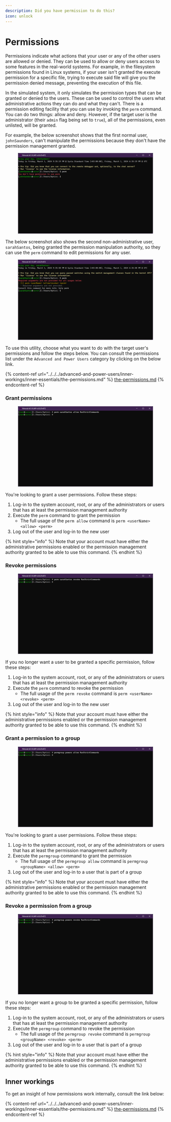 ```yaml
---
description: Did you have permission to do this?
icon: unlock
---
```


# Permissions

Permissions indicate what actions that your user or any of the other users are allowed or denied. They can be used to allow or deny users access to some features in the real-world systems. For example, in the filesystem permissions found in Linux systems, if your user isn't granted the execute permission for a specific file, trying to execute said file will give you the permission denied message, preventing the execution of this file.

In the simulated system, it only simulates the permission types that can be granted or denied to the users. These can be used to control the users what administrative actions they can do and what they can't. There is a permission editing facility that you can use by invoking the `perm` command. You can do two things: allow and deny. However, if the target user is the administrator (their `admin` flag being set to `true`), all of the permissions, even unlisted, will be granted.

For example, the below screenshot shows that the first normal user, `johnSaunders`, can't manipulate the permissions because they don't have the permission management granted.

<figure><img src="../../../.gitbook/assets/060-permdemo1.png" alt=""><figcaption></figcaption></figure>

The below screenshot also shows the second non-administrative user, `sarahSantos`, being granted the permission manipulation authority, so they can use the `perm` command to edit permissions for any user.

<figure><img src="../../../.gitbook/assets/061-permdemo2.png" alt=""><figcaption></figcaption></figure>

To use this utility, choose what you want to do with the target user's permissions and follow the steps below. You can consult the permissions list under the `Advanced and Power Users` category by clicking on the below link.

{% content-ref url="../../../advanced-and-power-users/inner-workings/inner-essentials/the-permissions.md" %}
[the-permissions.md](../../../advanced-and-power-users/inner-workings/inner-essentials/the-permissions.md)
{% endcontent-ref %}

### Grant permissions

<figure><img src="../../../.gitbook/assets/056-permallow.png" alt=""><figcaption></figcaption></figure>

You're looking to grant a user permissions. Follow these steps:

1. Log-in to the system account, root, or any of the administrators or users that has at least the permission management authority
2. Execute the `perm` command to grant the permission
   * The full usage of the `perm allow` command is `perm <userName> <allow> <perm>`
3. Log out of the user and log-in to the new user

{% hint style="info" %}
Note that your account must have either the administrative permissions enabled or the permission management authority granted to be able to use this command.
{% endhint %}

### Revoke permissions

<figure><img src="../../../.gitbook/assets/057-permrevoke.png" alt=""><figcaption></figcaption></figure>

If you no longer want a user to be granted a specific permission, follow these steps:

1. Log-in to the system account, root, or any of the administrators or users that has at least the permission management authority
2. Execute the `perm` command to revoke the permission
   * The full usage of the `perm revoke` command is `perm <userName> <revoke> <perm>`
3. Log out of the user and log-in to the new user

{% hint style="info" %}
Note that your account must have either the administrative permissions enabled or the permission management authority granted to be able to use this command.
{% endhint %}

### Grant a permission to a group

<figure><img src="../../../.gitbook/assets/058-permgroupallow.png" alt=""><figcaption></figcaption></figure>

You're looking to grant a user permissions. Follow these steps:

1. Log-in to the system account, root, or any of the administrators or users that has at least the permission management authority
2. Execute the `permgroup` command to grant the permission
   * The full usage of the `permgroup allow` command is `permgroup <groupName> <allow> <perm>`
3. Log out of the user and log-in to a user that is part of a group

{% hint style="info" %}
Note that your account must have either the administrative permissions enabled or the permission management authority granted to be able to use this command.
{% endhint %}

### Revoke a permission from a group

<figure><img src="../../../.gitbook/assets/059-permgrouprevoke.png" alt=""><figcaption></figcaption></figure>

If you no longer want a group to be granted a specific permission, follow these steps:

1. Log-in to the system account, root, or any of the administrators or users that has at least the permission management authority
2. Execute the `permgroup` command to revoke the permission
   * The full usage of the `permgroup revoke` command is `permgroup <groupName> <revoke> <perm>`
3. Log out of the user and log-in to a user that is part of a group

{% hint style="info" %}
Note that your account must have either the administrative permissions enabled or the permission management authority granted to be able to use this command.
{% endhint %}

## Inner workings

To get an insight of how permissions work internally, consult the link below:

{% content-ref url="../../../advanced-and-power-users/inner-workings/inner-essentials/the-permissions.md" %}
[the-permissions.md](../../../advanced-and-power-users/inner-workings/inner-essentials/the-permissions.md)
{% endcontent-ref %}

